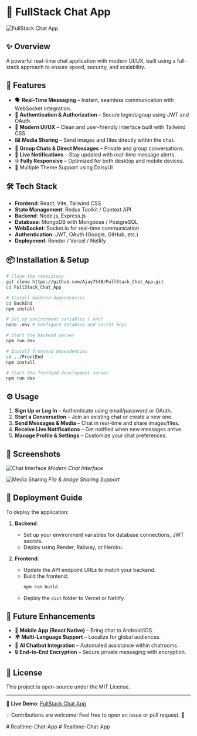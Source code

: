 # 💬 FullStack Chat App

![FullStack Chat App](https://your-image-url.com/banner.png)

## ✨ Overview
A powerful real-time chat application with modern UI/UX, built using a full-stack approach to ensure speed, security, and scalability.

## 🚀 Features
- 🗣️ **Real-Time Messaging** – Instant, seamless communication with WebSocket integration.
- 🔐 **Authentication & Authorization** – Secure login/signup using JWT and OAuth.
- 🎨 **Modern UI/UX** – Clean and user-friendly interface built with Tailwind CSS.
- 🖼️ **Media Sharing** – Send images and files directly within the chat.
- 📌 **Group Chats & Direct Messages** – Private and group conversations.
- 🔔 **Live Notifications** – Stay updated with real-time message alerts.
- 🌐 **Fully Responsive** – Optimized for both desktop and mobile devices.
- 🌙 Multiple Theme Support using DaisyUI

## 🛠️ Tech Stack
- **Frontend**: React, Vite, Tailwind CSS
- **State Management**: Redux Toolkit / Context API
- **Backend**: Node.js, Express.js
- **Database**: MongoDB with Mongoose / PostgreSQL
- **WebSocket**: Socket.io for real-time communication
- **Authentication**: JWT, OAuth (Google, GitHub, etc.)
- **Deployment**: Render / Vercel / Netlify

## 📦 Installation & Setup
```sh
# Clone the repository
git clone https://github.com/Ajay7548/FullStack_Chat_App.git
cd FullStack_Chat_App

# Install backend dependencies
cd BackEnd
npm install

# Set up environment variables (.env)
nano .env # Configure database and secret keys

# Start the backend server
npm run dev

# Install frontend dependencies
cd ../FrontEnd
npm install

# Start the frontend development server
npm run dev
```

## ⚙️ Usage
1. **Sign Up or Log In** – Authenticate using email/password or OAuth.
2. **Start a Conversation** – Join an existing chat or create a new one.
3. **Send Messages & Media** – Chat in real-time and share images/files.
4. **Receive Live Notifications** – Get notified when new messages arrive.
5. **Manage Profile & Settings** – Customize your chat preferences.

## 📸 Screenshots
![Chat Interface](https://your-image-url.com/screenshot1.png)
*Modern Chat Interface*

![Media Sharing](https://your-image-url.com/screenshot2.png)
*File & Image Sharing Support*

## 🚀 Deployment Guide
To deploy the application:

1. **Backend**:
   - Set up your environment variables for database connections, JWT secrets.
   - Deploy using Render, Railway, or Heroku.

2. **Frontend**:
   - Update the API endpoint URLs to match your backend.
   - Build the frontend:
     ```sh
     npm run build
     ```
   - Deploy the `dist` folder to Vercel or Netlify.

## 🎯 Future Enhancements
- 📱 **Mobile App (React Native)** – Bring chat to Android/iOS.
- 🌍 **Multi-Language Support** – Localize for global audiences.
- 🤖 **AI Chatbot Integration** – Automated assistance within chatrooms.
- 🔒 **End-to-End Encryption** – Secure private messaging with encryption.

## 📜 License
This project is open-source under the MIT License.

---
🔗 **Live Demo**: [FullStack Chat App](https://realtime-chat-app-qjwo.onrender.com)

💡 Contributions are welcome! Feel free to open an issue or pull request. 🚀

#   R e a l t i m e - C h a t - A p p 
 
 #   R e a l t i m e - C h a t - A p p 
 
 
